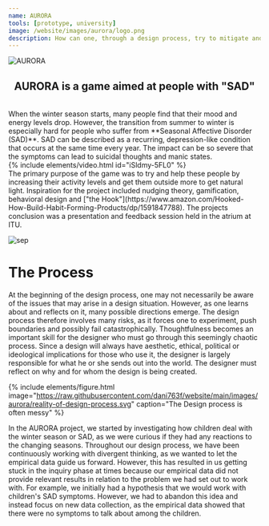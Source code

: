 ```yaml
---
name: AURORA
tools: [prototype, university]
image: /website/images/aurora/logo.png
description: How can one, through a design process, try to mitigate and prevent the complex emotional issues that arise in connection with the change of season from summer to winter?
---
```

![AURORA](/website/images/aurora/aurora.png)  
## <center>AURORA is a game aimed at people with "SAD"<center/>
<br>
When the winter season starts, many people find that their mood and energy levels drop. However, the transition from summer to winter is especially hard for people who suffer from **Seasonal Affective Disorder (SAD)**. SAD can be described as a recurring, depression-like condition that occurs at the same time every year. The impact can be so severe that the symptoms can lead to suicidal thoughts and manic states.  
<br>
{% include elements/video.html id="iSldmy-5FL0" %}
<br>
The primary purpose of the game was to try and help these people by increasing their activity levels and get them outside more to get natural light. Inspiration for the project included nudging theory, gamification, behavioral design and ["the Hook"](https://www.amazon.com/Hooked-How-Build-Habit-Forming-Products/dp/1591847788). The projects conclusion was a presentation and feedback session held in the atrium at ITU.  

![sep](/website/images/sep.svg)
<br>

# The Process
At the beginning of the design process, one may not necessarily be aware of the issues that may arise in a design situation. However, as one learns about and reflects on it, many possible directions emerge. The design process therefore involves many risks, as it forces one to experiment, push boundaries and possibly fail catastrophically. Thoughtfulness becomes an important skill for the designer who must go through this seemingly chaotic process. Since a design will always have aesthetic, ethical, political or ideological implications for those who use it, the designer is largely responsible for what he or she sends out into the world. The designer must reflect on why and for whom the design is being created.

{% include elements/figure.html image="https://raw.githubusercontent.com/dani763f/website/main/images/aurora/reality-of-design-process.svg" caption="The Design process is often messy" %}  

In the AURORA project, we started by investigating how children deal with the winter season or SAD, as we were curious if they had any reactions to the changing seasons. Throughout our design process, we have been continuously working with divergent thinking, as we wanted to let the empirical data guide us forward. However, this has resulted in us getting stuck in the inquiry phase at times because our empirical data did not provide relevant results in relation to the problem we had set out to work with. For example, we initially had a hypothesis that we would work with children's SAD symptoms. However, we had to abandon this idea and instead focus on new data collection, as the empirical data showed that there were no symptoms to talk about among the children.
